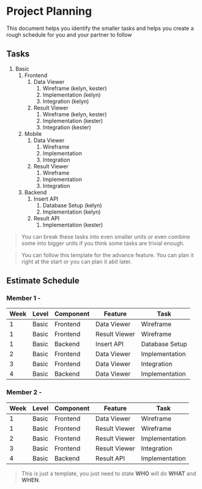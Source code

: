 # Project Planning

This document helps you identify the smaller tasks and helps you create a rough schedule for you and your partner to follow

## Tasks

1. Basic
    1. Frontend
        1. Data Viewer
            1. Wireframe (kelyn, kester)
            2. Implementation (kelyn)
            3. Integration (kelyn)
        2. Result Viewer
            1. Wireframe (kelyn, kester)
            2. Implementation (kester)
            3. Integration (kester)
    2. Mobile
        1. Data Viewer
            1. Wireframe
            2. Implementation
            3. Integration
        2. Result Viewer
            1. Wireframe
            2. Implementation
            3. Integration
    3. Backend
        1. Insert API
            1. Database Setup (kelyn)
            2. Implementation (kelyn)
        2. Result API
            1. Implementation (kester)

> You can break these tasks into even smaller units or even combine some into bigger units if you think some tasks are trivial enough.

> You can follow this template for the advance feature. You can plan it right at the start or you can plan it abit later.

## Estimate Schedule

### Member 1 - <Kelyn>

| Week | Level | Component | Feature       | Task           |
| ---- | ----- | --------- | ------------- | -------------- |
| 1    | Basic | Frontend  | Data Viewer   | Wireframe      |
| 1    | Basic | Frontend  | Result Viewer | Wireframe      |
| 1    | Basic | Backend   | Insert API    | Database Setup |
| 2    | Basic | Frontend  | Data Viewer   | Implementation |
| 3    | Basic | Frontend  | Data Viewer   | Integration    |
| 4    | Basic | Backend   | Data Viewer   | Implementation |

### Member 2 - <Kester>

| Week | Level | Component | Feature       | Task           |
| ---- | ----- | --------- | ------------- | -------------- |
| 1    | Basic | Frontend  | Data Viewer   | Wireframe      |
| 1    | Basic | Frontend  | Result Viewer | Wireframe      |
| 2    | Basic | Frontend  | Result Viewer | Implementation |
| 3    | Basic | Frontend  | Result Viewer | Integration    |
| 4    | Basic | Backend   | Result API    | Implementation |

> This is just a template, you just need to state **WHO** will do **WHAT** and **WHEN**.
